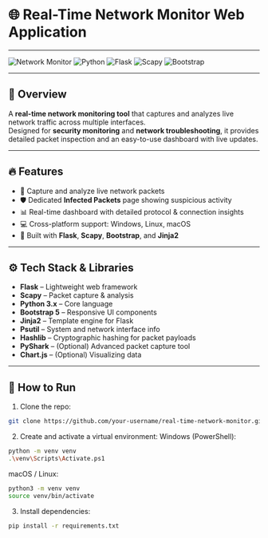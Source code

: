 # 🌐 Real-Time Network Monitor Web Application

---

![Network Monitor](https://img.shields.io/badge/status-active-success) ![Python](https://img.shields.io/badge/python-3.8+-blue) ![Flask](https://img.shields.io/badge/flask-1.1.2-lightgrey) ![Scapy](https://img.shields.io/badge/scapy-2.4.4-green) ![Bootstrap](https://img.shields.io/badge/bootstrap-5.0-purple)

---

## 🚀 Overview

A **real-time network monitoring tool** that captures and analyzes live network traffic across multiple interfaces.  
Designed for **security monitoring** and **network troubleshooting**, it provides detailed packet inspection and an easy-to-use dashboard with live updates.

---

## 🔥 Features

- 🎯 Capture and analyze live network packets  
- 🛡️ Dedicated **Infected Packets** page showing suspicious activity  
- 📊 Real-time dashboard with detailed protocol & connection insights  
- 💻 Cross-platform support: Windows, Linux, macOS  
- 🧰 Built with **Flask**, **Scapy**, **Bootstrap**, and **Jinja2**

---

## ⚙️ Tech Stack & Libraries

- **Flask** – Lightweight web framework  
- **Scapy** – Packet capture & analysis  
- **Python 3.x** – Core language  
- **Bootstrap 5** – Responsive UI components  
- **Jinja2** – Template engine for Flask  
- **Psutil** – System and network interface info  
- **Hashlib** – Cryptographic hashing for packet payloads  
- **PyShark** – (Optional) Advanced packet capture tool  
- **Chart.js** – (Optional) Visualizing data

---

## 🎯 How to Run

1. Clone the repo:
``` bash
git clone https://github.com/your-username/real-time-network-monitor.git
```

2. Create and activate a virtual environment:
 Windows (PowerShell):
``` bash
python -m venv venv
.\venv\Scripts\Activate.ps1
```
 macOS / Linux:
``` bash
python3 -m venv venv
source venv/bin/activate
```

3. Install dependencies:
``` bash
pip install -r requirements.txt
```




